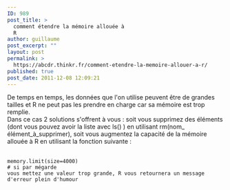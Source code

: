 ```yaml
---
ID: 989
post_title: >
  comment étendre la mémoire allouée à
  R
author: guillaume
post_excerpt: ""
layout: post
permalink: >
  https://abcdr.thinkr.fr/comment-etendre-la-memoire-allouer-a-r/
published: true
post_date: 2011-12-08 12:09:21
---
```

De temps en temps, les données que l'on utilise peuvent être de grandes tailles et R ne peut pas les prendre en charge car sa mémoire est trop remplie. <br />Dans ce cas 2 solutions s'offrent à vous : soit vous supprimez des éléments (dont vous pouvez avoir la liste avec ls() ) en utilisant rm(nom_ élément_à_supprimer), soit vous augmentez la capacité de la mémoire allouée à R en utilisant la fonction suivante :<br /><br /> <pre><code>memory.limit(size=4000) <br /># si par mégarde vous mettez une valeur trop grande, R vous retournera un message d'erreur plein d'humour</code></pre>